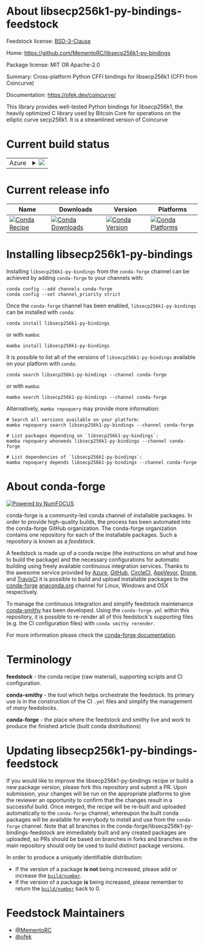 About libsecp256k1-py-bindings-feedstock
========================================

Feedstock license: [BSD-3-Clause](https://github.com/conda-forge/libsecp256k1-py-bindings-feedstock/blob/main/LICENSE.txt)

Home: https://github.com/MementoRC/libsecp256k1-py-bindings

Package license: MIT OR Apache-2.0

Summary: Cross-platform Python CFFI bindings for libsecp256k1 (CFFI from Coincurve)

Documentation: https://ofek.dev/coincurve/

This library provides well-tested Python bindings for libsecp256k1,
the heavily optimized C library used by Bitcoin Core for operations
on the elliptic curve secp256k1. It is a streamlined version of Coincurve


Current build status
====================


<table>
    
  <tr>
    <td>Azure</td>
    <td>
      <details>
        <summary>
          <a href="https://dev.azure.com/conda-forge/feedstock-builds/_build/latest?definitionId=21265&branchName=main">
            <img src="https://dev.azure.com/conda-forge/feedstock-builds/_apis/build/status/libsecp256k1-py-bindings-feedstock?branchName=main">
          </a>
        </summary>
        <table>
          <thead><tr><th>Variant</th><th>Status</th></tr></thead>
          <tbody><tr>
              <td>linux_64_python3.10.____cpython</td>
              <td>
                <a href="https://dev.azure.com/conda-forge/feedstock-builds/_build/latest?definitionId=21265&branchName=main">
                  <img src="https://dev.azure.com/conda-forge/feedstock-builds/_apis/build/status/libsecp256k1-py-bindings-feedstock?branchName=main&jobName=linux&configuration=linux%20linux_64_python3.10.____cpython" alt="variant">
                </a>
              </td>
            </tr><tr>
              <td>linux_64_python3.11.____cpython</td>
              <td>
                <a href="https://dev.azure.com/conda-forge/feedstock-builds/_build/latest?definitionId=21265&branchName=main">
                  <img src="https://dev.azure.com/conda-forge/feedstock-builds/_apis/build/status/libsecp256k1-py-bindings-feedstock?branchName=main&jobName=linux&configuration=linux%20linux_64_python3.11.____cpython" alt="variant">
                </a>
              </td>
            </tr><tr>
              <td>linux_64_python3.8.____cpython</td>
              <td>
                <a href="https://dev.azure.com/conda-forge/feedstock-builds/_build/latest?definitionId=21265&branchName=main">
                  <img src="https://dev.azure.com/conda-forge/feedstock-builds/_apis/build/status/libsecp256k1-py-bindings-feedstock?branchName=main&jobName=linux&configuration=linux%20linux_64_python3.8.____cpython" alt="variant">
                </a>
              </td>
            </tr><tr>
              <td>linux_64_python3.9.____73_pypy</td>
              <td>
                <a href="https://dev.azure.com/conda-forge/feedstock-builds/_build/latest?definitionId=21265&branchName=main">
                  <img src="https://dev.azure.com/conda-forge/feedstock-builds/_apis/build/status/libsecp256k1-py-bindings-feedstock?branchName=main&jobName=linux&configuration=linux%20linux_64_python3.9.____73_pypy" alt="variant">
                </a>
              </td>
            </tr><tr>
              <td>linux_64_python3.9.____cpython</td>
              <td>
                <a href="https://dev.azure.com/conda-forge/feedstock-builds/_build/latest?definitionId=21265&branchName=main">
                  <img src="https://dev.azure.com/conda-forge/feedstock-builds/_apis/build/status/libsecp256k1-py-bindings-feedstock?branchName=main&jobName=linux&configuration=linux%20linux_64_python3.9.____cpython" alt="variant">
                </a>
              </td>
            </tr><tr>
              <td>osx_64_python3.10.____cpython</td>
              <td>
                <a href="https://dev.azure.com/conda-forge/feedstock-builds/_build/latest?definitionId=21265&branchName=main">
                  <img src="https://dev.azure.com/conda-forge/feedstock-builds/_apis/build/status/libsecp256k1-py-bindings-feedstock?branchName=main&jobName=osx&configuration=osx%20osx_64_python3.10.____cpython" alt="variant">
                </a>
              </td>
            </tr><tr>
              <td>osx_64_python3.11.____cpython</td>
              <td>
                <a href="https://dev.azure.com/conda-forge/feedstock-builds/_build/latest?definitionId=21265&branchName=main">
                  <img src="https://dev.azure.com/conda-forge/feedstock-builds/_apis/build/status/libsecp256k1-py-bindings-feedstock?branchName=main&jobName=osx&configuration=osx%20osx_64_python3.11.____cpython" alt="variant">
                </a>
              </td>
            </tr><tr>
              <td>osx_64_python3.8.____cpython</td>
              <td>
                <a href="https://dev.azure.com/conda-forge/feedstock-builds/_build/latest?definitionId=21265&branchName=main">
                  <img src="https://dev.azure.com/conda-forge/feedstock-builds/_apis/build/status/libsecp256k1-py-bindings-feedstock?branchName=main&jobName=osx&configuration=osx%20osx_64_python3.8.____cpython" alt="variant">
                </a>
              </td>
            </tr><tr>
              <td>osx_64_python3.9.____73_pypy</td>
              <td>
                <a href="https://dev.azure.com/conda-forge/feedstock-builds/_build/latest?definitionId=21265&branchName=main">
                  <img src="https://dev.azure.com/conda-forge/feedstock-builds/_apis/build/status/libsecp256k1-py-bindings-feedstock?branchName=main&jobName=osx&configuration=osx%20osx_64_python3.9.____73_pypy" alt="variant">
                </a>
              </td>
            </tr><tr>
              <td>osx_64_python3.9.____cpython</td>
              <td>
                <a href="https://dev.azure.com/conda-forge/feedstock-builds/_build/latest?definitionId=21265&branchName=main">
                  <img src="https://dev.azure.com/conda-forge/feedstock-builds/_apis/build/status/libsecp256k1-py-bindings-feedstock?branchName=main&jobName=osx&configuration=osx%20osx_64_python3.9.____cpython" alt="variant">
                </a>
              </td>
            </tr><tr>
              <td>win_64_python3.10.____cpython</td>
              <td>
                <a href="https://dev.azure.com/conda-forge/feedstock-builds/_build/latest?definitionId=21265&branchName=main">
                  <img src="https://dev.azure.com/conda-forge/feedstock-builds/_apis/build/status/libsecp256k1-py-bindings-feedstock?branchName=main&jobName=win&configuration=win%20win_64_python3.10.____cpython" alt="variant">
                </a>
              </td>
            </tr><tr>
              <td>win_64_python3.11.____cpython</td>
              <td>
                <a href="https://dev.azure.com/conda-forge/feedstock-builds/_build/latest?definitionId=21265&branchName=main">
                  <img src="https://dev.azure.com/conda-forge/feedstock-builds/_apis/build/status/libsecp256k1-py-bindings-feedstock?branchName=main&jobName=win&configuration=win%20win_64_python3.11.____cpython" alt="variant">
                </a>
              </td>
            </tr><tr>
              <td>win_64_python3.8.____cpython</td>
              <td>
                <a href="https://dev.azure.com/conda-forge/feedstock-builds/_build/latest?definitionId=21265&branchName=main">
                  <img src="https://dev.azure.com/conda-forge/feedstock-builds/_apis/build/status/libsecp256k1-py-bindings-feedstock?branchName=main&jobName=win&configuration=win%20win_64_python3.8.____cpython" alt="variant">
                </a>
              </td>
            </tr><tr>
              <td>win_64_python3.9.____73_pypy</td>
              <td>
                <a href="https://dev.azure.com/conda-forge/feedstock-builds/_build/latest?definitionId=21265&branchName=main">
                  <img src="https://dev.azure.com/conda-forge/feedstock-builds/_apis/build/status/libsecp256k1-py-bindings-feedstock?branchName=main&jobName=win&configuration=win%20win_64_python3.9.____73_pypy" alt="variant">
                </a>
              </td>
            </tr><tr>
              <td>win_64_python3.9.____cpython</td>
              <td>
                <a href="https://dev.azure.com/conda-forge/feedstock-builds/_build/latest?definitionId=21265&branchName=main">
                  <img src="https://dev.azure.com/conda-forge/feedstock-builds/_apis/build/status/libsecp256k1-py-bindings-feedstock?branchName=main&jobName=win&configuration=win%20win_64_python3.9.____cpython" alt="variant">
                </a>
              </td>
            </tr>
          </tbody>
        </table>
      </details>
    </td>
  </tr>
</table>

Current release info
====================

| Name | Downloads | Version | Platforms |
| --- | --- | --- | --- |
| [![Conda Recipe](https://img.shields.io/badge/recipe-libsecp256k1--py--bindings-green.svg)](https://anaconda.org/conda-forge/libsecp256k1-py-bindings) | [![Conda Downloads](https://img.shields.io/conda/dn/conda-forge/libsecp256k1-py-bindings.svg)](https://anaconda.org/conda-forge/libsecp256k1-py-bindings) | [![Conda Version](https://img.shields.io/conda/vn/conda-forge/libsecp256k1-py-bindings.svg)](https://anaconda.org/conda-forge/libsecp256k1-py-bindings) | [![Conda Platforms](https://img.shields.io/conda/pn/conda-forge/libsecp256k1-py-bindings.svg)](https://anaconda.org/conda-forge/libsecp256k1-py-bindings) |

Installing libsecp256k1-py-bindings
===================================

Installing `libsecp256k1-py-bindings` from the `conda-forge` channel can be achieved by adding `conda-forge` to your channels with:

```
conda config --add channels conda-forge
conda config --set channel_priority strict
```

Once the `conda-forge` channel has been enabled, `libsecp256k1-py-bindings` can be installed with `conda`:

```
conda install libsecp256k1-py-bindings
```

or with `mamba`:

```
mamba install libsecp256k1-py-bindings
```

It is possible to list all of the versions of `libsecp256k1-py-bindings` available on your platform with `conda`:

```
conda search libsecp256k1-py-bindings --channel conda-forge
```

or with `mamba`:

```
mamba search libsecp256k1-py-bindings --channel conda-forge
```

Alternatively, `mamba repoquery` may provide more information:

```
# Search all versions available on your platform:
mamba repoquery search libsecp256k1-py-bindings --channel conda-forge

# List packages depending on `libsecp256k1-py-bindings`:
mamba repoquery whoneeds libsecp256k1-py-bindings --channel conda-forge

# List dependencies of `libsecp256k1-py-bindings`:
mamba repoquery depends libsecp256k1-py-bindings --channel conda-forge
```


About conda-forge
=================

[![Powered by
NumFOCUS](https://img.shields.io/badge/powered%20by-NumFOCUS-orange.svg?style=flat&colorA=E1523D&colorB=007D8A)](https://numfocus.org)

conda-forge is a community-led conda channel of installable packages.
In order to provide high-quality builds, the process has been automated into the
conda-forge GitHub organization. The conda-forge organization contains one repository
for each of the installable packages. Such a repository is known as a *feedstock*.

A feedstock is made up of a conda recipe (the instructions on what and how to build
the package) and the necessary configurations for automatic building using freely
available continuous integration services. Thanks to the awesome service provided by
[Azure](https://azure.microsoft.com/en-us/services/devops/), [GitHub](https://github.com/),
[CircleCI](https://circleci.com/), [AppVeyor](https://www.appveyor.com/),
[Drone](https://cloud.drone.io/welcome), and [TravisCI](https://travis-ci.com/)
it is possible to build and upload installable packages to the
[conda-forge](https://anaconda.org/conda-forge) [anaconda.org](https://anaconda.org/)
channel for Linux, Windows and OSX respectively.

To manage the continuous integration and simplify feedstock maintenance
[conda-smithy](https://github.com/conda-forge/conda-smithy) has been developed.
Using the ``conda-forge.yml`` within this repository, it is possible to re-render all of
this feedstock's supporting files (e.g. the CI configuration files) with ``conda smithy rerender``.

For more information please check the [conda-forge documentation](https://conda-forge.org/docs/).

Terminology
===========

**feedstock** - the conda recipe (raw material), supporting scripts and CI configuration.

**conda-smithy** - the tool which helps orchestrate the feedstock.
                   Its primary use is in the construction of the CI ``.yml`` files
                   and simplify the management of *many* feedstocks.

**conda-forge** - the place where the feedstock and smithy live and work to
                  produce the finished article (built conda distributions)


Updating libsecp256k1-py-bindings-feedstock
===========================================

If you would like to improve the libsecp256k1-py-bindings recipe or build a new
package version, please fork this repository and submit a PR. Upon submission,
your changes will be run on the appropriate platforms to give the reviewer an
opportunity to confirm that the changes result in a successful build. Once
merged, the recipe will be re-built and uploaded automatically to the
`conda-forge` channel, whereupon the built conda packages will be available for
everybody to install and use from the `conda-forge` channel.
Note that all branches in the conda-forge/libsecp256k1-py-bindings-feedstock are
immediately built and any created packages are uploaded, so PRs should be based
on branches in forks and branches in the main repository should only be used to
build distinct package versions.

In order to produce a uniquely identifiable distribution:
 * If the version of a package **is not** being increased, please add or increase
   the [``build/number``](https://docs.conda.io/projects/conda-build/en/latest/resources/define-metadata.html#build-number-and-string).
 * If the version of a package **is** being increased, please remember to return
   the [``build/number``](https://docs.conda.io/projects/conda-build/en/latest/resources/define-metadata.html#build-number-and-string)
   back to 0.

Feedstock Maintainers
=====================

* [@MementoRC](https://github.com/MementoRC/)
* [@ofek](https://github.com/ofek/)

